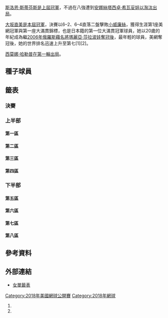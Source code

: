 [斯洛恩·斯蒂芬斯是上屆冠軍](../Page/斯洛恩·斯蒂芬斯.md "wikilink")，不過在八強遭到[安娜絲塔西卓·希瓦妥娃以淘汰出局](../Page/安娜絲塔西卓·希瓦妥娃.md "wikilink")。

[大坂直美是本屆冠軍](../Page/大坂直美.md "wikilink")，決賽以6–2、6–4直落二盤擊敗[小威廉絲](https://zh.wikipedia.org/wiki/小威廉絲 "wikilink")，獲得生涯第1座美網冠軍與第一座大滿貫錦標，也是日本籍的第一位大滿貫冠軍球員，她以20歲的年紀成為繼[2006年俄羅斯藉名將](../Page/2006年美國網球公開賽女子單打比賽.md "wikilink")[瑪麗亞·莎拉波娃奪冠後](https://zh.wikipedia.org/wiki/瑪麗亞·莎拉波娃 "wikilink")，最年輕的球員，美網奪冠後，她的世界排名迅速上升至第七\[1\]\[2\]。

[西莫娜·哈勒普在第一輪出局](../Page/西莫娜·哈勒普.md "wikilink")。

## 種子球員

## 籤表

### 決賽

### 上半部

#### 第一區

#### 第二區

#### 第三區

#### 第四區

### 下半部

#### 第五區

#### 第六區

#### 第七區

#### 第八區

## 參考資料

## 外部連結

  - [女單籤表](http://www.usopen.org/en_US/scores/draws/2018_WS_draw.pdf)

[Category:2018年美國網球公開賽](https://zh.wikipedia.org/wiki/Category:2018年美國網球公開賽 "wikilink")
[Category:2018年網球](https://zh.wikipedia.org/wiki/Category:2018年網球 "wikilink")

1.
2.